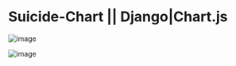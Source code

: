 # Suicide-Chart || Django|Chart.js

![image](https://github.com/anmabrar/Suicide-Chart/assets/86479721/aa6f421b-264e-4434-934a-e5a199d4b47c)

![image](https://github.com/anmabrar/Suicide-Chart/assets/86479721/78dc1ae0-86f1-4f22-a7ba-ccedcac361c1)
